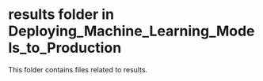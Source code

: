 # results folder in Deploying_Machine_Learning_Models_to_Production 
This folder contains files related to results. 
